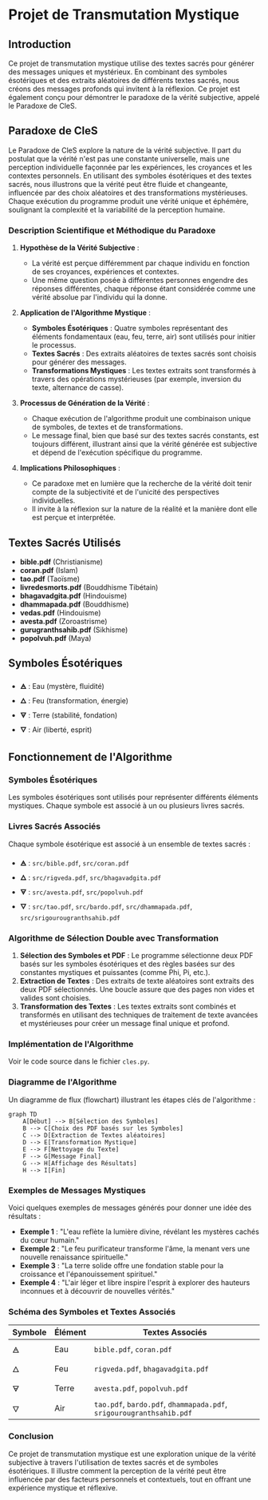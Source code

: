 # Projet de Transmutation Mystique

## Introduction

Ce projet de transmutation mystique utilise des textes sacrés pour générer des messages uniques et mystérieux. En combinant des symboles ésotériques et des extraits aléatoires de différents textes sacrés, nous créons des messages profonds qui invitent à la réflexion. Ce projet est également conçu pour démontrer le paradoxe de la vérité subjective, appelé le Paradoxe de CleS.

## Paradoxe de CleS

Le Paradoxe de CleS explore la nature de la vérité subjective. Il part du postulat que la vérité n'est pas une constante universelle, mais une perception individuelle façonnée par les expériences, les croyances et les contextes personnels. En utilisant des symboles ésotériques et des textes sacrés, nous illustrons que la vérité peut être fluide et changeante, influencée par des choix aléatoires et des transformations mystérieuses. Chaque exécution du programme produit une vérité unique et éphémère, soulignant la complexité et la variabilité de la perception humaine.

### Description Scientifique et Méthodique du Paradoxe

1. **Hypothèse de la Vérité Subjective** :
   - La vérité est perçue différemment par chaque individu en fonction de ses croyances, expériences et contextes.
   - Une même question posée à différentes personnes engendre des réponses différentes, chaque réponse étant considérée comme une vérité absolue par l'individu qui la donne.

2. **Application de l'Algorithme Mystique** :
   - **Symboles Ésotériques** : Quatre symboles représentant des éléments fondamentaux (eau, feu, terre, air) sont utilisés pour initier le processus.
   - **Textes Sacrés** : Des extraits aléatoires de textes sacrés sont choisis pour générer des messages.
   - **Transformations Mystiques** : Les textes extraits sont transformés à travers des opérations mystérieuses (par exemple, inversion du texte, alternance de casse).

3. **Processus de Génération de la Vérité** :
   - Chaque exécution de l'algorithme produit une combinaison unique de symboles, de textes et de transformations.
   - Le message final, bien que basé sur des textes sacrés constants, est toujours différent, illustrant ainsi que la vérité générée est subjective et dépend de l'exécution spécifique du programme.

4. **Implications Philosophiques** :
   - Ce paradoxe met en lumière que la recherche de la vérité doit tenir compte de la subjectivité et de l'unicité des perspectives individuelles.
   - Il invite à la réflexion sur la nature de la réalité et la manière dont elle est perçue et interprétée.

## Textes Sacrés Utilisés

- **bible.pdf** (Christianisme)
- **coran.pdf** (Islam)
- **tao.pdf** (Taoïsme)
- **livredesmorts.pdf** (Bouddhisme Tibétain)
- **bhagavadgita.pdf** (Hindouisme)
- **dhammapada.pdf** (Bouddhisme)
- **vedas.pdf** (Hindouisme)
- **avesta.pdf** (Zoroastrisme)
- **gurugranthsahib.pdf** (Sikhisme)
- **popolvuh.pdf** (Maya)

## Symboles Ésotériques

- **🜁** : Eau (mystère, fluidité)
- **🜂** : Feu (transformation, énergie)
- **🜃** : Terre (stabilité, fondation)
- **🜄** : Air (liberté, esprit)

## Fonctionnement de l'Algorithme

### Symboles Ésotériques

Les symboles ésotériques sont utilisés pour représenter différents éléments mystiques. Chaque symbole est associé à un ou plusieurs livres sacrés.

### Livres Sacrés Associés

Chaque symbole ésotérique est associé à un ensemble de textes sacrés :

- **🜁** : `src/bible.pdf`, `src/coran.pdf`
- **🜂** : `src/rigveda.pdf`, `src/bhagavadgita.pdf`
- **🜃** : `src/avesta.pdf`, `src/popolvuh.pdf`
- **🜄** : `src/tao.pdf`, `src/bardo.pdf`, `src/dhammapada.pdf`, `src/srigourougranthsahib.pdf`

### Algorithme de Sélection Double avec Transformation

1. **Sélection des Symboles et PDF** : Le programme sélectionne deux PDF basés sur les symboles ésotériques et des règles basées sur des constantes mystiques et puissantes (comme Phi, Pi, etc.).
2. **Extraction de Textes** : Des extraits de texte aléatoires sont extraits des deux PDF sélectionnés. Une boucle assure que des pages non vides et valides sont choisies.
3. **Transformation des Textes** : Les textes extraits sont combinés et transformés en utilisant des techniques de traitement de texte avancées et mystérieuses pour créer un message final unique et profond.

### Implémentation de l'Algorithme

Voir le code source dans le fichier `cles.py`.

### Diagramme de l'Algorithme

Un diagramme de flux (flowchart) illustrant les étapes clés de l'algorithme :

```mermaid
graph TD
    A[Début] --> B[Sélection des Symboles]
    B --> C[Choix des PDF basés sur les Symboles]
    C --> D[Extraction de Textes aléatoires]
    D --> E[Transformation Mystique]
    E --> F[Nettoyage du Texte]
    F --> G[Message Final]
    G --> H[Affichage des Résultats]
    H --> I[Fin]
```

### Exemples de Messages Mystiques

Voici quelques exemples de messages générés pour donner une idée des résultats :

- **Exemple 1** : "L'eau reflète la lumière divine, révélant les mystères cachés du cœur humain."
- **Exemple 2** : "Le feu purificateur transforme l'âme, la menant vers une nouvelle renaissance spirituelle."
- **Exemple 3** : "La terre solide offre une fondation stable pour la croissance et l'épanouissement spirituel."
- **Exemple 4** : "L'air léger et libre inspire l'esprit à explorer des hauteurs inconnues et à découvrir de nouvelles vérités."

### Schéma des Symboles et Textes Associés

| Symbole | Élément | Textes Associés                          |
|---------|---------|-----------------------------------------|
| 🜁      | Eau     | `bible.pdf`, `coran.pdf`                 |
| 🜂      | Feu     | `rigveda.pdf`, `bhagavadgita.pdf`        |
| 🜃      | Terre   | `avesta.pdf`, `popolvuh.pdf`             |
| 🜄      | Air     | `tao.pdf`, `bardo.pdf`, `dhammapada.pdf`, `srigourougranthsahib.pdf` |


### Conclusion

Ce projet de transmutation mystique est une exploration unique de la vérité subjective à travers l'utilisation de textes sacrés et de symboles ésotériques. Il illustre comment la perception de la vérité peut être influencée par des facteurs personnels et contextuels, tout en offrant une expérience mystique et réflexive.